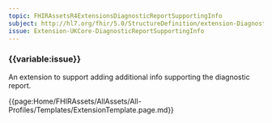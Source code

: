 ```yaml
---
topic: FHIRAssetsR4ExtensionsDiagnosticReportSupportingInfo
subject: http://hl7.org/fhir/5.0/StructureDefinition/extension-DiagnosticReport.supportingInfo
issue: Extension-UKCore-DiagnosticReportSupportingInfo
---
```


### {{variable:issue}}
An extension to support adding additional info supporting the diagnostic report.

{{page:Home/FHIRAssets/AllAssets/All-Profiles/Templates/ExtensionTemplate.page.md}}